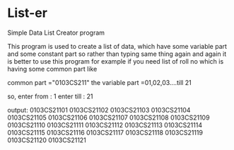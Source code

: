 # List-er
Simple Data List Creator program

This program is used to create a list of data, which have some variable part and some constant part so rather than typing same thing again and again it is better to use this program for example if you need list of roll no which is having some common part like

common part ="0103CS211"
the variable part =01,02,03....till 21

so,
enter from : 1
enter till : 21

output:
0103CS21101
0103CS21102
0103CS21103
0103CS21104
0103CS21105
0103CS21106
0103CS21107
0103CS21108
0103CS21109
0103CS21110
0103CS21111
0103CS21112
0103CS21113
0103CS21114
0103CS21115
0103CS21116
0103CS21117
0103CS21118
0103CS21119
0103CS21120
0103CS21121
